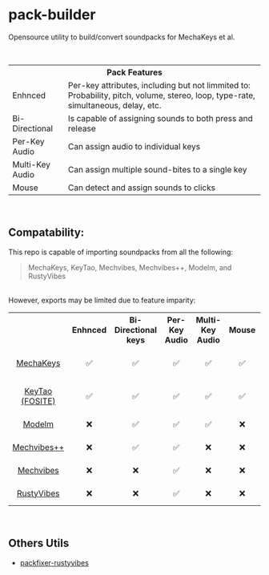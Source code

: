# pack-builder
Opensource utility to build/convert soundpacks for MechaKeys et al.

<br/>

<table>
  <tr>
    <th colspan="2"> Pack Features </th>
  </tr>
  
  <tr>
    <td>Enhnced</td>
    <td> Per-key attributes, including but not limmited to: <br/> Probability, pitch, volume, stereo, loop, type-rate, simultaneous, delay, etc. </td>
  </tr>
  
  <tr>
    <td>Bi-Directional</td>
    <td> Is capable of assigning sounds to both press and release </td>
  </tr>
  
  <tr>
    <td> Per-Key <br/> Audio </td>
    <td> Can assign audio to individual keys </td>
  </tr>
  
  <tr>
    <td>Multi-Key <br/> Audio</td>
    <td> Can assign multiple sound-bites to a single key </td>
  </tr>
  
  <!--<tr>
    <td>Regex Matching</td>
    <td> Use regex to match keys  </td>
  </tr>-->
  
  <tr>
    <td>Mouse</td>
    <td> Can detect and assign sounds to clicks </td>
  </tr>
</table>

<br/>

## Compatability:

This repo is capable of importing soundpacks from all the following:
> MechaKeys, KeyTao, Mechvibes, Mechvibes++, Modelm, and RustyVibes
<br/>
However, exports may be limited due to feature imparity:

<table>
  <tr>
    <th></th>
    <th>Enhnced</th>
    <th>Bi-Directional <br/> keys</th>
    <th>Per-Key <br/> Audio</th>
    <th>Multi-Key <br/> Audio</th>
    <!--<th>Regex <br/> Matching</th>-->
    <th>Mouse</th>
    <th>Export Type</th>
  </tr>
  
  <tr align="center">
    <td><a href="https://v2.robolab.io/">   MechaKeys   </a></td>
    <td>✅</td>   <td>✅</td>   <td>✅</td>   <td>✅</td>   <!--<td>✅</td>-->   <td>✅</td>
    <td align="left">Folders (optional config.json)</td>
  </tr>
  
  <tr align="center">
    <td><a href="https://github.com/robolab-io/KeyTau">   KeyTao <br> (FOSITE)   </a></td>
    <td>✅</td>   <td>✅</td>   <td>✅</td>   <td>✅</td>   <!--<td>✅</td>-->   <td>✅</td>
    <td align="left">Folders (optional config.json)</td>
  </tr>
  
  <tr align="center">
    <td><a href="https://github.com/millerjs/modelm">   Modelm   </a></td>
    <td>❌</td>   <td>✅</td>   <td>✅</td>   <td>✅</td>   <!--<td>✅</td>-->   <td>❌</td>
    <td align="left">Files + config.yaml</td>
  </tr>
  
  <tr align="center">
    <td><a href="https://github.com/PyroCalzone/MechVibesPlusPlus">   Mechvibes++   </a></td>
    <td>❌</td>   <td>✅</td>   <td>✅</td>   <td>❌</td>   <!--<td>❌</td>-->   <td>❌</td>
    <td align="left">Files + config.json</td>
  </tr>
  
  <tr align="center">
    <td><a href="https://github.com/hainguyents13/mechvibes">   Mechvibes   </a></td>
    <td>❌</td>   <td>❌</td>   <td>✅</td>   <td>❌</td>   <!--<td>❌</td>-->   <td>❌</td>
    <td align="left">File(s) + config.json</td>
  </tr>
  
  <tr align="center">
    <td><a href="https://github.com/KunalBagaria/rustyvibes">   RustyVibes   </a></td>
    <td>❌</td>   <td>❌</td>   <td>✅</td>   <td>❌</td>   <!--<td>❌</td>-->   <td>❌</td>
    <td align="left">Files + config.json</td>
  </tr>
</table>

<br/>

## Others Utils

- [packfixer-rustyvibes](https://github.com/KunalBagaria/packfixer-rustyvibes)
